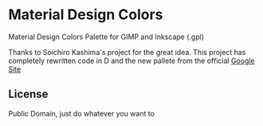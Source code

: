 # Material Design Colors

Material Design Colors Palette for GIMP and Inkscape (.gpl)

Thanks to Soichiro Kashima's project for the great idea. This project has completely rewritten code in D and the new pallete from the official [Google Site](http://www.google.com/design/spec/style/color.html#color-color-palette)

## License

Public Domain, just do whatever you want to
